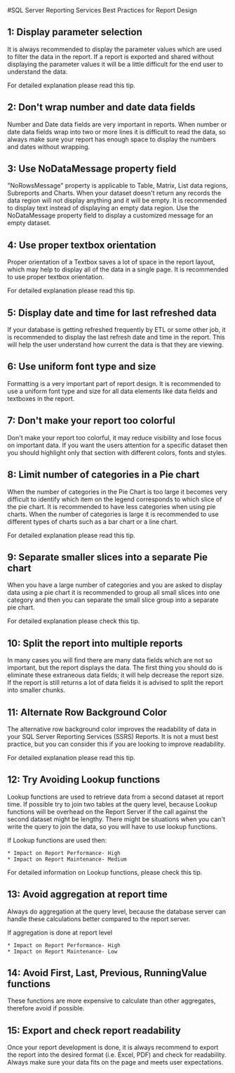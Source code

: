 #SQL Server Reporting Services Best Practices for Report Design

## 1: Display parameter selection

It is always recommended to display the parameter values which are used to
filter the data in the report. If a report is exported and shared without
displaying the parameter values it will be a little difficult for the end user
to understand the data.

For detailed explanation please read this tip.


## 2: Don't wrap number and date data fields

Number and Date data fields are very important in reports. When number or date
data fields wrap into two or more lines it is difficult to read the data, so
always make sure your report has enough space to display the numbers and dates
without wrapping.


## 3: Use NoDataMessage property field

"NoRowsMessage" property is applicable to Table, Matrix, List data regions,
Subreports and Charts. When your dataset doesn't return any records the data
region will not display anything and it will be empty. It is recommended to
display text instead of displaying an empty data region. Use the NoDataMessage
property field to display a customized message for an empty dataset.


## 4: Use proper textbox orientation

Proper orientation of a Textbox saves a lot of space in the report layout,
which may help to display all of the data in a single page. It is recommended
to use proper textbox orientation.

For detailed explanation please read this tip.


## 5: Display date and time for last refreshed data

If your database is getting refreshed frequently by ETL or some other job, it
is recommended to display the last refresh date and time in the report. This
will help the user understand how current the data is that they are viewing.


## 6: Use uniform font type and size

Formatting is a very important part of report design. It is recommended to use
a uniform font type and size for all data elements like data fields and
textboxes in the report.


## 7: Don't make your report too colorful

Don't make your report too colorful, it may reduce visibility and lose focus on
important data. If you want the users attention for a specific dataset then you
should highlight only that section with different colors, fonts and styles.


## 8: Limit number of categories in a Pie chart

When the number of categories in the Pie Chart is too large it becomes very
difficult to identify which item on the legend corresponds to which slice of the
pie chart. It is recommended to have less categories when using pie charts. When
the number of categories is large it is recommended to use different types of
charts such as a bar chart or a line chart.

For detailed explanation please read this tip.


## 9: Separate smaller slices into a separate Pie chart

When you have a large number of categories and you are asked to display data
using a pie chart it is recommended to group all small slices into one category
and then you can separate the small slice group into a separate pie chart.

For detailed explanation please check this tip.


## 10: Split the report into multiple reports

In many cases you will find there are many data fields which are not so
important, but the report displays the data. The first thing you should do is
eliminate these extraneous data fields; it will help decrease the report size.
If the report is still returns a lot of data fields it is advised to split the
report into smaller chunks.


## 11: Alternate Row Background Color

The alternative row background color improves the readability of data in your
SQL Server Reporting Services (SSRS) Reports. It is not a must best practice,
but you can consider this if you are looking to improve readability.

For detailed explanation please read this tip.


## 12: Try Avoiding Lookup functions

Lookup functions are used to retrieve data from a second dataset at report time.
If possible try to join two tables at the query level, because Lookup functions
will be overhead on the Report Server if the call against the second dataset
might be lengthy. There might be situations when you can't write the query to
join the data, so you will have to use lookup functions.

If Lookup functions are used then:

    * Impact on Report Performance- High
    * Impact on Report Maintenance- Medium

For detailed information on Lookup functions, please check this tip.


## 13: Avoid aggregation at report time

Always do aggregation at the query level, because the database server can handle
these calculations better compared to the report server.

If aggregation is done at report level

    * Impact on Report Performance- High
    * Impact on Report Maintenance- Low


## 14: Avoid First, Last, Previous, RunningValue functions

These functions are more expensive to calculate than other aggregates, therefore
avoid if possible.


## 15: Export and check report readability

Once your report development is done, it is always recommend to export the
report into the desired format (i.e. Excel, PDF) and check for readability.
Always make sure your data fits on the page and meets user expectations.
